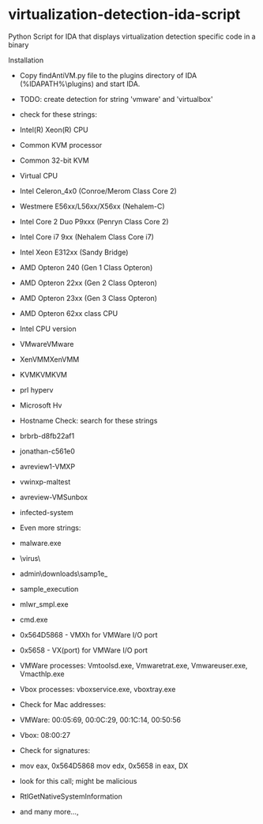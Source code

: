 # virtualization-detection-ida-script
Python Script for IDA that displays virtualization detection specific code in a binary

Installation
 - Copy findAntiVM.py file to the plugins directory of IDA (%IDAPATH%\plugins) and start IDA.
 

 - TODO: create detection for string 'vmware' and 'virtualbox'
  - check for these strings:
   - Intel(R) Xeon(R) CPU
   - Common KVM processor
   - Common 32-bit KVM
   - Virtual CPU
   - Intel Celeron_4x0 (Conroe/Merom Class Core 2)
   - Westmere E56xx/L56xx/X56xx (Nehalem-C)
   - Intel Core 2 Duo P9xxx (Penryn Class Core 2)
   - Intel Core i7 9xx (Nehalem Class Core i7)
   - Intel Xeon E312xx (Sandy Bridge)
   - AMD Opteron 240 (Gen 1 Class Opteron)
   - AMD Opteron 22xx (Gen 2 Class Opteron)
   - AMD Opteron 23xx (Gen 3 Class Opteron)
   - AMD Opteron 62xx class CPU
   - Intel CPU version
   - VMwareVMware
   - XenVMMXenVMM
   - KVMKVMKVM
   - prl hyperv
   - Microsoft Hv

 - Hostname Check: search for these strings
  - brbrb-d8fb22af1
  - jonathan-c561e0
  - avreview1-VMXP
  - vwinxp-maltest
  - avreview-VMSunbox
  - infected-system

 - Even more strings:
  - malware.exe
  - \virus\
  - admin\downloads\samp1e_
  - sample_execution
  - mlwr_smpl.exe
  - cmd.exe
  - 0x564D5868 - VMXh for VMWare I/O port
  - 0x5658 - VX(port) for VMWare I/O port
  - VMWare processes: Vmtoolsd.exe, Vmwaretrat.exe, Vmwareuser.exe, Vmacthlp.exe
  - Vbox processes: vboxservice.exe, vboxtray.exe

- Check for Mac addresses:
 - VMWare: 00:05:69, 00:0C:29, 00:1C:14, 00:50:56
 - Vbox: 08:00:27
  
 - Check for signatures:
  - mov eax, 0x564D5868
    mov edx, 0x5658
    in eax, DX

 - look for this call; might be malicious
  - RtlGetNativeSystemInformation

 - and many more...,
